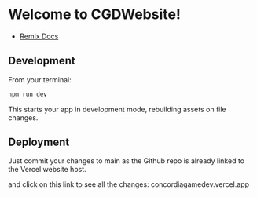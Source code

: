 # Welcome to CGDWebsite!

- [Remix Docs](https://remix.run/docs)

## Development

From your terminal:

```sh
npm run dev
```

This starts your app in development mode, rebuilding assets on file changes.

## Deployment

Just commit your changes to main as the Github repo is already linked to the Vercel website host.

and click on this link to see all the changes: concordiagamedev.vercel.app
